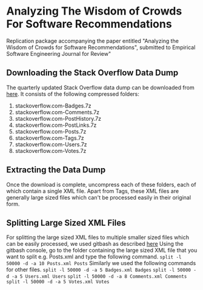 # Analyzing The Wisdom of Crowds For Software Recommendations
Replication package accompanying the paper entitled "Analyzing the Wisdom of Crowds for Software Recommendations", submitted to Empirical Software Engineering Journal for Review"
## Downloading the Stack Overflow Data Dump
The quarterly updated Stack Overflow data dump can be downloaded from [here](https://archive.org/details/stackexchange/). It consists of the following compressed folders:
1. stackoverflow.com-Badges.7z 
2. stackoverflow.com-Comments.7z
3. stackoverflow.com-PostHistory.7z 
4. stackoverflow.com-PostLinks.7z
5. stackoverflow.com-Posts.7z
6. stackoverflow.com-Tags.7z
7. stackoverflow.com-Users.7z
8. stackoverflow.com-Votes.7z

## Extracting the Data Dump
Once the download is complete, uncompress each of these folders, each of which contain a single XML file. Apart from Tags, these XML files are generally large sized files which can't be processed easily in their original form.

## Splitting Large Sized XML Files
For splitting the large sized XML files to multiple smaller sized files which can be easily processed, we used gitbash as described [here](https://stackoverflow.com/questions/31786287/how-to-split-large-text-file-in-windows)
Using the gitbash console, go to the folder containing the large sized XML file that you want to split e.g. Posts.xml and type the following command.
```split -l 50000 -d -a 10 Posts.xml Posts```
Similarly we used the following commands for other files. 
```split -l 50000 -d -a 5 Badges.xml Badges```
```split -l 50000 -d -a 5 Users.xml Users```
```split -l 50000 -d -a 8 Comments.xml Comments```
```split -l 50000 -d -a 5 Votes.xml Votes```
